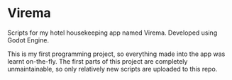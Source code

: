 # Virema
Scripts for my hotel housekeeping app named Virema. Developed using Godot Engine.

This is my first programming project, so everything made into the app was learnt on-the-fly. The first parts of this project are completely unmaintainable, so only relatively new scripts are uploaded to this repo.
